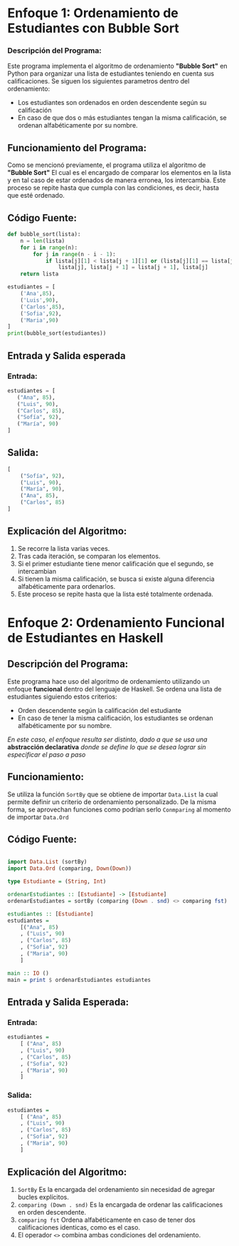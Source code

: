 # Enfoque 1: Ordenamiento de Estudiantes con Bubble Sort

### Descripción del Programa:

Este programa implementa el algoritmo de ordenamiento **"Bubble Sort"** en Python para organizar una lista de estudiantes teniendo en cuenta sus calificaciones. Se siguen los siguientes parametros dentro del ordenamiento:

* Los estudiantes son ordenados en orden descendente según su calificación
* En caso de que dos o más estudiantes tengan la misma calificación, se ordenan alfabéticamente por su nombre.

## Funcionamiento del Programa:

Como se mencionó previamente, el programa utiliza el algoritmo de **"Bubble Sort"** El cual es el encargado de comparar los elementos en la lista y en tal caso de estar ordenados de manera erronea, los intercambia. Este proceso se repite hasta que cumpla con las condiciones, es decir, hasta que esté ordenado.

## Código Fuente:

``` python
def bubble_sort(lista):
    n = len(lista)
    for i in range(n):
        for j in range(n - i - 1):
            if lista[j][1] < lista[j + 1][1] or (lista[j][1] == lista[j + 1][1] and lista[j][0] > lista[j + 1][0]):
                lista[j], lista[j + 1] = lista[j + 1], lista[j]
    return lista

estudiantes = [
    ('Ana',85),
    ('Luis',90),
    ('Carlos',85),
    ('Sofia',92),
    ('Maria',90)
]
print(bubble_sort(estudiantes))
 ``` 

## Entrada y Salida esperada
### Entrada:

 ``` python
estudiantes = [
    ("Ana", 85),
    ("Luis", 90),
    ("Carlos", 85),
    ("Sofía", 92),
    ("María", 90)
]

```

## Salida: 

``` python
[
    ("Sofía", 92),
    ("Luis", 90),
    ("María", 90),
    ("Ana", 85),
    ("Carlos", 85)
]
```


## Explicación del Algoritmo:

1. Se recorre la lista varias veces.
2. Tras cada iteración, se comparan los elementos.
3. Si el primer estudiante tiene menor calificación que el segundo, se intercambian
4. Si tienen la misma calificación, se busca si existe alguna diferencia alfabéticamente para ordenarlos.
5. Este proceso se repite hasta que la lista esté totalmente ordenada.


# Enfoque 2:  Ordenamiento Funcional de Estudiantes en Haskell

## Descripción del Programa:

Este programa hace uso del algoritmo de ordenamiento utilizando un enfoque **funcional** dentro del lenguaje de Haskell. Se ordena una lista de estudiantes siguiendo estos criterios:

- Orden descendente según la calificación del estudiante
- En caso de tener la misma calificación, los estudiantes se ordenan alfabéticamente por su nombre.

*En este caso, el enfoque resulta ser distinto, dado a que se usa una* **abstracción declarativa** *donde se define lo que se desea lograr sin especificar el paso a paso*

## Funcionamiento:

Se utiliza la función ``SortBy`` que se obtiene de importar ``Data.List`` la cual permite definir un criterio de ordenamiento personalizado. De la misma forma, se aprovechan funciones como podrían serlo ``Conmparing`` al momento de importar ``Data.Ord``

## Código Fuente:

``` haskell

import Data.List (sortBy) 
import Data.Ord (comparing, Down(Down))

type Estudiante = (String, Int)

ordenarEstudiantes :: [Estudiante] -> [Estudiante]
ordenarEstudiantes = sortBy (comparing (Down . snd) <> comparing fst)

estudiantes :: [Estudiante]
estudiantes = 
    [("Ana", 85)
    , ("Luis", 90)
    , ("Carlos", 85)
    , ("Sofia", 92)
    , ("Maria", 90)
    ]

main :: IO ()
main = print $ ordenarEstudiantes estudiantes

```

## Entrada y Salida Esperada: 

### Entrada:

``` haskell
estudiantes =
    [ ("Ana", 85)
    , ("Luis", 90)
    , ("Carlos", 85)
    , ("Sofia", 92)
    , ("Maria", 90)
    ]
```

### Salida:

``` haskell
estudiantes =
    [ ("Ana", 85)
    , ("Luis", 90)
    , ("Carlos", 85)
    , ("Sofia", 92)
    , ("Maria", 90)
    ]
```

## Explicación del Algoritmo:

1. ``SortBy`` Es la encargada del ordenamiento sin necesidad de agregar bucles explícitos.
2. ``comparing (Down . snd)`` Es la encargada de ordenar las calificaciones en orden descendente.
3. ``comparing fst`` Ordena alfabéticamente en caso de tener dos calificaciones identicas, como es el caso.
4. El operador ``<>`` combina ambas condiciones del ordenamiento.


